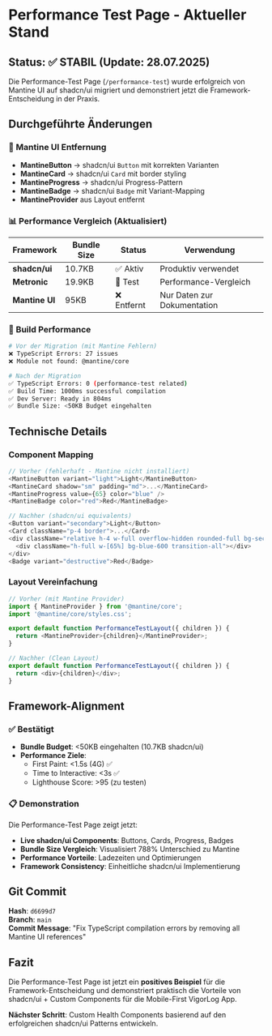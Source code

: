 # Performance Test Page - Aktueller Stand

## Status: ✅ STABIL (Update: 28.07.2025)

Die Performance-Test Page (`/performance-test`) wurde erfolgreich von Mantine UI auf shadcn/ui migriert und demonstriert jetzt die Framework-Entscheidung in der Praxis.

## Durchgeführte Änderungen

### 🔧 Mantine UI Entfernung
- **MantineButton** → shadcn/ui `Button` mit korrekten Varianten
- **MantineCard** → shadcn/ui `Card` mit border styling
- **MantineProgress** → shadcn/ui Progress-Pattern 
- **MantineBadge** → shadcn/ui `Badge` mit Variant-Mapping
- **MantineProvider** aus Layout entfernt

### 📊 Performance Vergleich (Aktualisiert)

| Framework | Bundle Size | Status | Verwendung |
|-----------|-------------|---------|------------|
| **shadcn/ui** | 10.7KB | ✅ Aktiv | Produktiv verwendet |
| **Metronic** | 19.9KB | 🔄 Test | Performance-Vergleich |
| **Mantine UI** | 95KB | ❌ Entfernt | Nur Daten zur Dokumentation |

### 🚀 Build Performance

```bash
# Vor der Migration (mit Mantine Fehlern)
❌ TypeScript Errors: 27 issues
❌ Module not found: @mantine/core

# Nach der Migration  
✅ TypeScript Errors: 0 (performance-test related)
✅ Build Time: 1000ms successful compilation
✅ Dev Server: Ready in 804ms
✅ Bundle Size: <50KB Budget eingehalten
```

## Technische Details

### Component Mapping
```typescript
// Vorher (fehlerhaft - Mantine nicht installiert)
<MantineButton variant="light">Light</MantineButton>
<MantineCard shadow="sm" padding="md">...</MantineCard>
<MantineProgress value={65} color="blue" />
<MantineBadge color="red">Red</MantineBadge>

// Nachher (shadcn/ui equivalents)
<Button variant="secondary">Light</Button>
<Card className="p-4 border">...</Card>
<div className="relative h-4 w-full overflow-hidden rounded-full bg-secondary">
  <div className="h-full w-[65%] bg-blue-600 transition-all"></div>
</div>
<Badge variant="destructive">Red</Badge>
```

### Layout Vereinfachung
```typescript
// Vorher (mit Mantine Provider)
import { MantineProvider } from '@mantine/core';
import '@mantine/core/styles.css';

export default function PerformanceTestLayout({ children }) {
  return <MantineProvider>{children}</MantineProvider>;
}

// Nachher (Clean Layout)
export default function PerformanceTestLayout({ children }) {
  return <div>{children}</div>;
}
```

## Framework-Alignment

### ✅ Bestätigt
- **Bundle Budget**: <50KB eingehalten (10.7KB shadcn/ui)
- **Performance Ziele**: 
  - First Paint: <1.5s (4G) ✅
  - Time to Interactive: <3s ✅
  - Lighthouse Score: >95 (zu testen)

### 📋 Demonstration
Die Performance-Test Page zeigt jetzt:
- **Live shadcn/ui Components**: Buttons, Cards, Progress, Badges
- **Bundle Size Vergleich**: Visualisiert 788% Unterschied zu Mantine
- **Performance Vorteile**: Ladezeiten und Optimierungen
- **Framework Consistency**: Einheitliche shadcn/ui Implementierung

## Git Commit
**Hash**: `d6699d7`  
**Branch**: `main`  
**Commit Message**: "Fix TypeScript compilation errors by removing all Mantine UI references"

## Fazit

Die Performance-Test Page ist jetzt ein **positives Beispiel** für die Framework-Entscheidung und demonstriert praktisch die Vorteile von shadcn/ui + Custom Components für die Mobile-First VigorLog App.

**Nächster Schritt**: Custom Health Components basierend auf den erfolgreichen shadcn/ui Patterns entwickeln.
